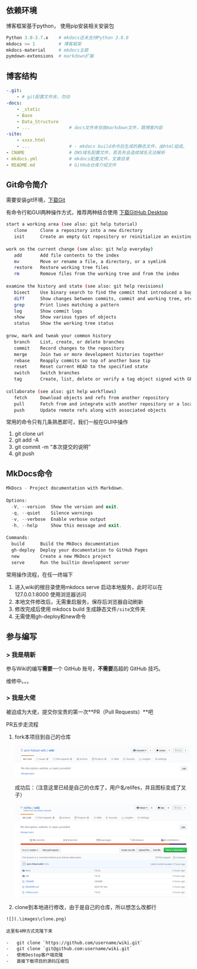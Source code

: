 ## 依赖环境

博客框架基于python， 使用pip安装相关安装包


```python
Python 3.0-3.7.x 	# mkdocs还未支持Python 3.8.0
mkdocs >= 1		 	# 博客框架
mkdocs-material	 	# mkdocs主题
pymdown-extensions	# markdown扩展
```

## 博客结构

```yaml
-.git:
	- # git配置文件夹，勿动
-docs:
	- _static	
	- Base
	- Data_Structure
	- ...				# docs文件夹存放markdown文件，既博客内容
-site:
	- xxxx.html
	- ...	 			# - mkdocs build命令后生成的静态文件，由html组成。
- CNAME 				# DNS域名配置文件，若丢失会造成域名无法解析
- mkdocs.yml 			# mkdocs配置文件，文章目录
- README.md  			# GitHub仓库介绍文件
```

## Git命令简介

需要安装git环境，[下载Git](https://git-scm.com/downloads)

有命令行和GUI两种操作方式，推荐两种结合使用 [下载GitHub Desktop](https://desktop.github.com/)

```bash
start a working area (see also: git help tutorial)
   clone     Clone a repository into a new directory
   init      Create an empty Git repository or reinitialize an existing one

work on the current change (see also: git help everyday)
   add       Add file contents to the index
   mv        Move or rename a file, a directory, or a symlink
   restore   Restore working tree files
   rm        Remove files from the working tree and from the index

examine the history and state (see also: git help revisions)
   bisect    Use binary search to find the commit that introduced a bug
   diff      Show changes between commits, commit and working tree, etc
   grep      Print lines matching a pattern
   log       Show commit logs
   show      Show various types of objects
   status    Show the working tree status

grow, mark and tweak your common history
   branch    List, create, or delete branches
   commit    Record changes to the repository
   merge     Join two or more development histories together
   rebase    Reapply commits on top of another base tip
   reset     Reset current HEAD to the specified state
   switch    Switch branches
   tag       Create, list, delete or verify a tag object signed with GPG

collaborate (see also: git help workflows)
   fetch     Download objects and refs from another repository
   pull      Fetch from and integrate with another repository or a local branch
   push      Update remote refs along with associated objects
```

常用的命令只有几条熟悉即可，我们一般在GUI中操作

1.  git clone url
2.  git add -A
3.  git commit -m “本次提交的说明”
4.  git push

## MkDocs命令

```powershell
MkDocs - Project documentation with Markdown.

Options:
  -V, --version  Show the version and exit.
  -q, --quiet    Silence warnings
  -v, --verbose  Enable verbose output
  -h, --help     Show this message and exit.

Commands:
  build      Build the MkDocs documentation
  gh-deploy  Deploy your documentation to GitHub Pages
  new        Create a new MkDocs project
  serve      Run the builtin development server
```

常用操作流程，在任一终端下

1.  进入wiki的根目录使用mkdocs serve 启动本地服务，此时可以在 127.0.0.1:8000 使用浏览器访问
2.  本地文件修改后，无需重启服务，保存后浏览器自动刷新
3.   修改完成后使用 mkdocs build 生成静态文件`/site`文件夹
4.   无需使用gh-deploy和new命令

## 参与编写

### > 我是萌新

参与Wiki的编写**需要**一个 GitHub 账号，**不需要**高超的 GitHub 技巧。 

 维修中。。。

### > 我是大佬

被迫成为大佬，提交你宝贵的第一次**PR（Pull Requests）**吧

PR五步走流程

1.  fork本项目到自己的仓库

    ![](.\images\forl.png)

    成功后：（注意这里已经是自己的仓库了，用户名relifes，并且图标变成了叉子）

    ![](.\images\fork-successed.png)

2.   clone到本地进行修改，由于是自己的仓库，所以想怎么改都行 

    ![](.\images\clone.png)
    
    这里有4种方式克隆下来
    
    -   git clone `https://github.com/username/wiki.git`
    -   git clone `git@github.com:username/wiki.git`
    -   使用Destop客户端克隆
    -   直接下载项目的源码压缩包




